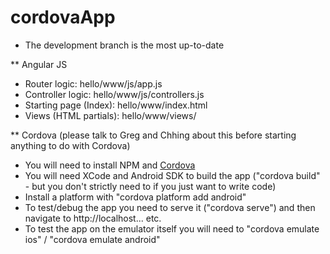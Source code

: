 # cordovaApp

- The development branch is the most up-to-date

** Angular JS
- Router logic: hello/www/js/app.js
- Controller logic: hello/www/js/controllers.js
- Starting page (Index): hello/www/index.html
- Views (HTML partials): hello/www/views/

** Cordova (please talk to Greg and Chhing about this before starting anything to do with Cordova)
- You will need to install NPM and [Cordova](http://cordova.apache.org/docs/en/5.0.0/guide_overview_index.md.html#Overview)
- You will need XCode and Android SDK to build the app ("cordova build" - but you don't strictly need to if you just want to write code)
- Install a platform with "cordova platform add android"
- To test/debug the app you need to serve it ("cordova serve") and then navigate to http://localhost... etc.
- To test the app on the emulator itself you will need to "cordova emulate ios" / "cordova emulate android"
